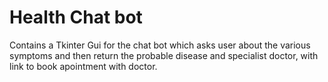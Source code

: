 # Health Chat bot 
Contains a Tkinter Gui for the chat bot which asks user about the various symptoms and then return the probable disease and specialist doctor, with link to book apointment with doctor.
